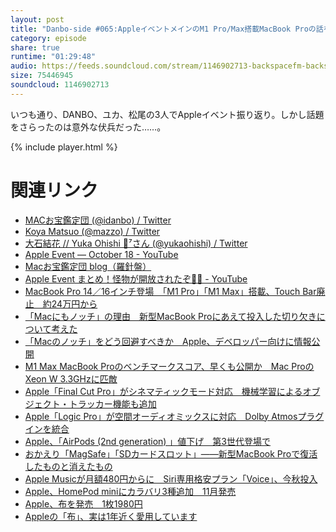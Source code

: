 ```yaml
---
layout: post
title: "Danbo-side #065:AppleイベントメインのM1 Pro/Max搭載MacBook Proの話をしてたら「布」ユーザーを発見"
category: episode
share: true
runtime: "01:29:48"
audio: https://feeds.soundcloud.com/stream/1146902713-backspacefm-backspace-d065.mp3
size: 75446945
soundcloud: 1146902713
---
```


いつも通り、DANBO、ユカ、松尾の3人でAppleイベント振り返り。しかし話題をさらったのは意外な伏兵だった……。

{% include player.html %}

# 関連リンク
* [MACお宝鑑定団 (@idanbo) / Twitter](https://twitter.com/idanbo)
* [Koya Matsuo (@mazzo) / Twitter](https://twitter.com/mazzo)
* [大石結花 // Yuka Ohishi 🧈⁷さん (@yukaohishi) / Twitter](https://twitter.com/yukaohishi)
* [Apple Event — October 18 - YouTube](https://www.youtube.com/watch?v=exM1uajp--A)
* [Macお宝鑑定団 blog（羅針盤）](http://www.macotakara.jp/blog/tag/Apple/tpl/tagSearch.html)
* [Apple Event まとめ！怪物が開放されたぞ🧟‍♂️ - YouTube](https://www.youtube.com/watch?v=MLifR0W6tZk)
* [MacBook Pro 14／16インチ登場　「M1 Pro」「M1 Max」搭載、Touch Bar廃止　約24万円から](https://www.itmedia.co.jp/news/articles/2110/19/news074.html)
* [「Macにもノッチ」の理由　新型MacBook Proにあえて投入した切り欠きについて考えた](https://www.itmedia.co.jp/news/articles/2110/19/news078.html)
* [「Macのノッチ」をどう回避すべきか　Apple、デベロッパー向けに情報公開](https://www.itmedia.co.jp/news/articles/2110/20/news071.html)
* [M1 Max MacBook Proのベンチマークスコア、早くも公開か　Mac ProのXeon W 3.3GHzに匹敵](https://www.itmedia.co.jp/news/articles/2110/19/news090.html)
* [Apple「Final Cut Pro」がシネマティックモード対応　機械学習によるオブジェクト・トラッカー機能も追加](https://www.itmedia.co.jp/news/articles/2110/19/news084.html)
* [Apple「Logic Pro」が空間オーディオミックスに対応　Dolby Atmosプラグインを統合](https://www.itmedia.co.jp/news/articles/2110/19/news082.html)
* [Apple、「AirPods (2nd generation) 」値下げ　第3世代登場で](https://www.itmedia.co.jp/news/articles/2110/19/news073.html)
* [おかえり「MagSafe」「SDカードスロット」――新型MacBook Proで復活したものと消えたもの](https://www.itmedia.co.jp/news/articles/2110/19/news085.html)
* [Apple Musicが月額480円からに　Siri専用格安プラン「Voice」、今秋投入](https://www.itmedia.co.jp/news/articles/2110/19/news088.html)
* [Apple、HomePod miniにカラバリ3種追加　11月発売](https://www.itmedia.co.jp/news/articles/2110/19/news093.html)
* [Apple、布を発売　1枚1980円](https://www.itmedia.co.jp/news/articles/2110/19/news079.html)
* [Appleの「布」、実は1年近く愛用しています](https://www.itmedia.co.jp/news/articles/2110/22/news084.html)
